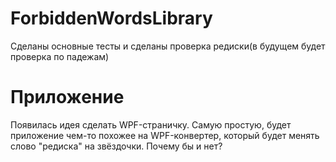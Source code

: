 # ForbiddenWordsLibrary
Сделаны основные тесты и сделаны проверка редиски(в будущем будет проверка по падежам)

# Приложение
Появилась идея сделать WPF-страничку. Самую простую, будет приложение чем-то похожее на WPF-конвертер, который будет менять слово "редиска" на звёздочки. Почему бы и нет?
